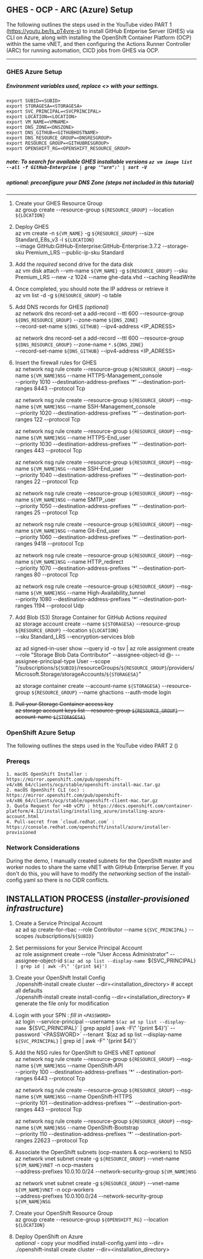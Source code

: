 ## GHES - OCP - ARC (Azure) Setup

The following outlines the steps used in the YouTube video PART 1 (https://youtu.be/Is_pT4vre-s)
to install GitHub Entperise Server (GHES) via CLI on Azure, along with installing the OpenShift Container Platform (OCP) within
the same vNET, and then configuring the Actions Runner Controller (ARC) for running automation, CICD jobs from GHES via OCP.

-------------
### **GHES Azure Setup**
##### Environment variables used, replace <> with your settings.
    export SUBID=<SUBID>
    export STORAGESA=<STORAGESA>
    export SVC_PRINCIPAL=<SVCPRINCIPAL>
    export LOCATION=<LOCATION>
    export VM_NAME=<VMNAME>
    export DNS_ZONE=<DNSZONE>
    export DNS_GITHUB=<GITHUBHOSTNAME>
    export DNS_RESOURCE_GROUP=<DNSRESGROUP>
    export RESOURCE_GROUP=<GITHUBRESGROUP>
    export OPENSHIFT_RG=<OPENSHIFT_RESOURCE_GROUP>
##### note: To search for available GHES installable versions `az vm image list --all -f GitHub-Enterprise | grep '"urn":' | sort -V`
##### optional: preconfigure your DNS Zone (steps not included in this tutorial)
-------------
1. Create your GHES Resource Group \
    az group create --resource-group `${RESOURCE_GROUP}` --location `${LOCATION}`
    
2. Deploy GHES \
    az vm create -n `${VM_NAME}`  -g `${RESOURCE_GROUP}` --size Standard_E8s_v3 -l `${LOCATION}` \
    --image GitHub:GitHub-Enterprise:GitHub-Enterprise:3.7.2 --storage-sku Premium_LRS --public-ip-sku Standard

3. Add the _required_ second drive for the data disk \
    az vm disk attach --vm-name `${VM_NAME}` -g `${RESOURCE_GROUP}` --sku Premium_LRS --new -z 1024 --name ghe-data.vhd --caching ReadWrite
4. Once completed, you should note the IP address or retrieve it \
    az vm list -d -g `${RESOURCE_GROUP}` -o table
5. Add DNS records for GHES _(optional)_ \
    az network dns record-set a add-record --ttl 600 --resource-group `${DNS_RESOURCE_GROUP}` --zone-name `${DNS_ZONE}` \
    --record-set-name `${DNS_GITHUB}` --ipv4-address <IP_ADRESS>

     az network dns record-set a add-record --ttl 600 --resource-group `${DNS_RESOURCE_GROUP}` --zone-name `*.${DNS_ZONE}` \
    --record-set-name `${DNS_GITHUB}` --ipv4-address <IP_ADRESS>

6. Insert the firewall rules for GHES \
    az network nsg rule create --resource-group `${RESOURCE_GROUP}` --nsg-name `${VM_NAME}NSG` --name HTTPS-Management_console \
    --priority 1010 --destination-address-prefixes '*' --destination-port-ranges 8443 --protocol Tcp

    az network nsg rule create --resource-group `${RESOURCE_GROUP}` --nsg-name `${VM_NAME}NSG` --name SSH-Management_console \
    --priority 1020 --destination-address-prefixes '*' --destination-port-ranges 122 --protocol Tcp

    az network nsg rule create --resource-group `${RESOURCE_GROUP}` --nsg-name `${VM_NAME}NSG` --name HTTPS-End_user \
    --priority 1030 --destination-address-prefixes '*' --destination-port-ranges 443 --protocol Tcp

    az network nsg rule create --resource-group `${RESOURCE_GROUP}` --nsg-name `${VM_NAME}NSG` --name SSH-End_user \
    --priority 1040 --destination-address-prefixes '*' --destination-port-ranges 22 --protocol Tcp

    az network nsg rule create --resource-group `${RESOURCE_GROUP}` --nsg-name `${VM_NAME}NSG` --name SMTP_user \
    --priority 1050 --destination-address-prefixes '*' --destination-port-ranges 25 --protocol Tcp

    az network nsg rule create --resource-group `${RESOURCE_GROUP}` --nsg-name `${VM_NAME}NSG` --name Git-End_user \
    --priority 1060 --destination-address-prefixes '*' --destination-port-ranges 9418 --protocol Tcp

    az network nsg rule create --resource-group `${RESOURCE_GROUP}` --nsg-name `${VM_NAME}NSG` --name HTTP_redirect \
    --priority 1070 --destination-address-prefixes '*' --destination-port-ranges 80 --protocol Tcp

    az network nsg rule create --resource-group `${RESOURCE_GROUP}` --nsg-name `${VM_NAME}NSG` --name High-Availability_tunnel \
    --priority 1080 --destination-address-prefixes '*' --destination-port-ranges 1194 --protocol Udp

7. Add Blob (S3) Storage Container for GitHub Actions _required_ \
    az storage account create --name `${STORAGESA}` --resource-group `${RESOURCE_GROUP}` --location `${LOCATION}` \
    --sku Standard_LRS --encryption-services blob

    az ad signed-in-user show --query id -o tsv | az role assignment create --role "Storage Blob Data Contributor"
    --assignee-object-id @- --assignee-principal-type User --scope "/subscriptions/`${SUBID}`/resourceGroups/`${RESOURCE_GROUP}`/providers/Microsoft.Storage/storageAccounts/`${STORAGESA}`"

    az storage container create --account-name `${STORAGESA}` --resource-group `${RESOURCE_GROUP}` --name ghactions --auth-mode login

8. ~~Pull your Storage Container access key~~ \
    ~~az storage account keys list --resource-group `${RESOURCE_GROUP}` --account-name `${STORAGESA}`~~

### **OpenShift Azure Setup**
The following outlines the steps used in the YouTube video PART 2 ()
### Prereqs
    1. macOS OpenShift Installer : https://mirror.openshift.com/pub/openshift-v4/x86_64/clients/ocp/stable/openshift-install-mac.tar.gz
    2. macOS OpenShift CLI (oc) : https://mirror.openshift.com/pub/openshift-v4/x86_64/clients/ocp/stable/openshift-client-mac.tar.gz
    3. Quota Request for >40 vCPU : https://docs.openshift.com/container-platform/4.11/installing/installing_azure/installing-azure-account.html
    4. Pull-secret from `cloud.redhat.com` : https://console.redhat.com/openshift/install/azure/installer-provisioned 

### Network Considerations
During the demo, I manually created subnets for the OpenShift master and worker nodes to share the same vNET with GitHub Enterprise Server. If you don't do this, you will have to modify the _networking_ section of the install-config.yaml so there is no CIDR conflicts.

## INSTALLATION PROCESS (_installer-provisioned infrastructure_)
1. Create a Service Principal Account \
    az ad sp create-for-rbac --role Contributor --name `${SVC_PRINCIPAL}` --scopes /subscriptions/`${SUBID}`

2. Set permissions for your Service Principal Account \
    az role assignment create --role "User Access Administrator" --assignee-object-id `$(az ad sp list --display-name `${SVC_PRINCIPAL}` | grep id | awk -F\" '{print $4}')`

3. Create your OpenShift Install Config \
    ./openshift-install create cluster --dir=<installation_directory> # accept all defaults \
    ./openshift-install create install-config --dir=<installation_directory> # generate the file only for modification

4. Login with your SPN : _fill in `<PASSWORD>`_ \
    az login --service-principal --username `$(az ad sp list --display-name `${SVC_PRINCIPAL}` | grep appId | awk -F\" '{print $4}')` --password `<PASSWORD>` --tenant `$(az ad sp list --display-name `${SVC_PRINCIPAL}` | grep id | awk -F\" '{print $4}')`

5. Add the NSG rules for OpenShift to GHES vNET _optional_ \
    az network nsg rule create --resource-group `${RESOURCE_GROUP}` --nsg-name `${VM_NAME}NSG` --name OpenShift-API \
    --priority 100 --destination-address-prefixes '*' --destination-port-ranges 6443 --protocol Tcp

    az network nsg rule create --resource-group `${RESOURCE_GROUP}` --nsg-name `${VM_NAME}NSG` --name OpenShift-HTTPS \
    --priority 101 --destination-address-prefixes '*' --destination-port-ranges 443 --protocol Tcp

    az network nsg rule create --resource-group `${RESOURCE_GROUP}` --nsg-name `${VM_NAME}NSG` --name OpenShift-Bootstrap \
    --priority 110 --destination-address-prefixes '*' --destination-port-ranges 22623 --protocol Tcp

6. Associate the OpenShift subnets (ocp-masters & ocp-workers) to NSG \
    az network vnet subnet create -g `${RESOURCE_GROUP}` --vnet-name `${VM_NAME}VNET` -n ocp-masters \
    --address-prefixes 10.0.10.0/24 --network-security-group `${VM_NAME}NSG` 

    az network vnet subnet create -g `${RESOURCE_GROUP}` --vnet-name `${VM_NAME}VNET` -n ocp-workers \
    --address-prefixes 10.0.100.0/24 --network-security-group `${VM_NAME}NSG` 

7. Create your OpenShift Resource Group \
    az group create --resource-group `${OPENSHIFT_RG}` --location `${LOCATION}`

8. Deploy OpenShift on Azure \
    _optional_ - copy your modified install-config.yaml into --dir= \
    ./openshift-install create cluster --dir=<installation_directory>
